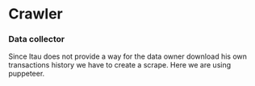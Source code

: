 # Crawler

### Data collector

Since Itau does not provide a way for the data owner download his own transactions history we have to create a scrape. Here we are using puppeteer.